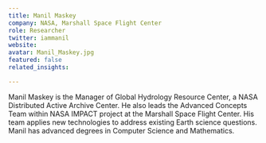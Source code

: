 ```yaml
---
title: Manil Maskey
company: NASA, Marshall Space Flight Center
role: Researcher
twitter: iammanil
website:
avatar: Manil_Maskey.jpg
featured: false
related_insights:

---
```

Manil Maskey is the Manager of Global Hydrology Resource Center, a NASA Distributed Active Archive Center.  He also leads the Advanced Concepts Team within NASA IMPACT project at the Marshall Space Flight Center.  His team applies new technologies to address existing Earth science questions.  Manil has advanced degrees in Computer Science and Mathematics.
